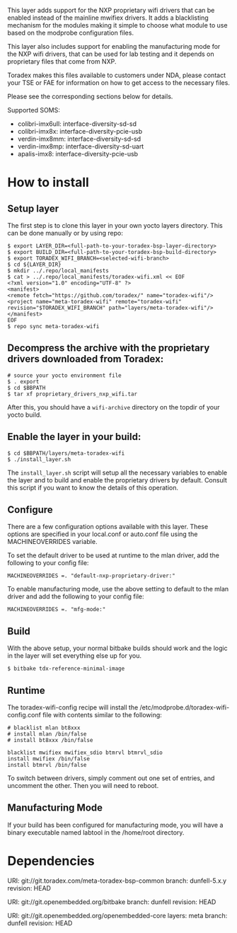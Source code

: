 This layer adds support for the NXP proprietary wifi drivers that can be enabled instead of the mainline mwifiex drivers. 
It adds a blacklisting mechanism for the modules making it simple to choose what module to 
use based on the modprobe configuration files.

This layer also includes support for enabling the manufacturing mode for the NXP wifi drivers, that can be used
for lab testing and it depends on proprietary files that come from NXP.

Toradex makes this files available to customers under NDA, please contact your TSE or FAE for information on how to get access
to the necessary files.

Please see the corresponding sections below for details.

Supported SOMS:
- colibri-imx6ull: interface-diversity-sd-sd
- colibri-imx8x:   interface-diversity-pcie-usb
- verdin-imx8mm:   interface-diversity-sd-sd
- verdin-imx8mp:   interface-diversity-sd-uart
- apalis-imx8:     interface-diversity-pcie-usb

# How to install

## Setup layer
The first step is to clone this layer in your own yocto layers directory. This can be done manually or by using repo:

```
$ export LAYER_DIR=<full-path-to-your-toradex-bsp-layer-directory>
$ export BUILD_DIR=<full-path-to-your-toradex-bsp-build-directory>
$ export TORADEX_WIFI_BRANCH=<selected-wifi-branch>
$ cd ${LAYER_DIR}
$ mkdir ../.repo/local_manifests
$ cat > ../.repo/local_manifests/toradex-wifi.xml << EOF
<?xml version="1.0" encoding="UTF-8" ?>
<manifest>
<remote fetch="https://github.com/toradex/" name="toradex-wifi"/>
<project name="meta-toradex-wifi" remote="toradex-wifi" revision="$TORADEX_WIFI_BRANCH" path="layers/meta-toradex-wifi"/>
</manifest>
EOF
$ repo sync meta-toradex-wifi
```

## Decompress the archive with the proprietary drivers downloaded from Toradex:

```
# source your yocto environment file
$ . export
$ cd $BBPATH
$ tar xf proprietary_drivers_nxp_wifi.tar
```

After this, you should have a `wifi-archive` directory on the topdir of your yocto build.

## Enable the layer in your build:

```
$ cd $BBPATH/layers/meta-toradex-wifi
$ ./install_layer.sh
```

The `install_layer.sh` script will setup all the necessary variables to enable the layer and to build and enable the
proprietary drivers by default. Consult this script if you want to know the details of this operation.

## Configure
There are a few configuration options available with this layer. These options are specified in your local.conf or auto.conf file using the MACHINEOVERRIDES variable.

To set the default driver to be used at runtime to the mlan driver, add the following to your config file:

```
MACHINEOVERRIDES =. "default-nxp-proprietary-driver:"
```

To enable manufacturing mode, use the above setting to default to the mlan driver and add the following to your config file:

```
MACHINEOVERRIDES =. "mfg-mode:"
```

## Build

With the above setup, your normal bitbake builds should work and the logic in the layer will set everything else up for you.

```
$ bitbake tdx-reference-minimal-image
```

## Runtime

The toradex-wifi-config recipe will install the /etc/modprobe.d/toradex-wifi-config.conf file with contents similar to the following:

```
# blacklist mlan bt8xxx
# install mlan /bin/false
# install bt8xxx /bin/false

blacklist mwifiex mwifiex_sdio btmrvl btmrvl_sdio
install mwifiex /bin/false
install btmrvl /bin/false
```

To switch between drivers, simply comment out one set of entries, and uncomment the other. Then you will need to reboot.

## Manufacturing Mode

If your build has been configured for manufacturing mode, you will have a binary executable named labtool in the /home/root directory.

# Dependencies

  URI: git://git.toradex.com/meta-toradex-bsp-common
  branch: dunfell-5.x.y
  revision: HEAD

  URI: git://git.openembedded.org/bitbake
  branch: dunfell
  revision: HEAD

  URI: git://git.openembedded.org/openembedded-core
  layers: meta
  branch: dunfell
  revision: HEAD

